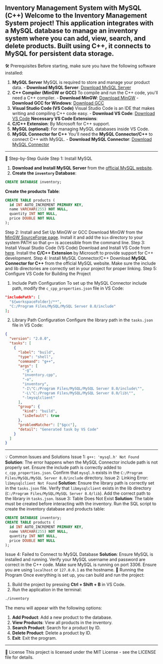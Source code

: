 Inventory Management System with MySQL (C++)
Welcome to the **Inventory Management System** project! This application integrates with a **MySQL database** to manage an inventory system where you can **add, view, search, and delete products**. Built using **C++**, it connects to MySQL for persistent data storage.
---
🛠️ Prerequisites
Before starting, make sure you have the following software installed:
1. **MySQL Server**
MySQL is required to store and manage your product data. - **Download MySQL Server**:  [Download MySQL Server](https://dev.mysql.com/downloads/installer/)
2. **C++ Compiler (MinGW or GCC)**
To compile and run the C++ code, you'll need a C++ compiler. - **Download MinGW**:  [Download MinGW](https://sourceforge.net/projects/mingw/) - **Download GCC for Windows**: [Download GCC](https://gcc.gnu.org/)
3. **Visual Studio Code (VS Code)**
Visual Studio Code is an IDE that makes writing and compiling C++ code easy. - **Download VS Code**: [Download VS Code](https://code.visualstudio.com/)
**Necessary VS Code Extensions**:
1. **C/C++ Extension**: By Microsoft for C++ support.
2. **MySQL (optional)**: For managing MySQL databases inside VS Code.
4. **MySQL Connector for C++**
You'll need the **MySQL Connector/C++** to connect C++ with MySQL. - **Download MySQL Connector**: [Download MySQL Connector](https://dev.mysql.com/downloads/connector/cpp/)
---
🚀 Step-by-Step Guide
Step 1: Install MySQL
1. **Download and Install MySQL Server** from the [official MySQL website](https://dev.mysql.com/downloads/installer/).
2. **Create the `inventory` Database**:
```sql
CREATE DATABASE inventory;
```
**Create the products Table**:
```sql
CREATE TABLE products (
  id INT AUTO_INCREMENT PRIMARY KEY,
  name VARCHAR(255) NOT NULL,
  quantity INT NOT NULL,
  price DOUBLE NOT NULL
);
```
Step 2: Install and Set Up MinGW or GCC
Download MinGW from the [MinGW SourceForge page](https://sourceforge.net/projects/mingw/).
Install it and add the `bin` directory to your system PATH so that `g++` is accessible from the command line.
Step 3: Install Visual Studio Code (VS Code)
Download and Install VS Code from [here](https://code.visualstudio.com/).
Install the **C/C++ Extension** by Microsoft to provide support for C++ development.
Step 4: Install MySQL Connector/C++
Download **MySQL Connector for C++** from the official MySQL website.
Make sure the include and lib directories are correctly set in your project for proper linking.
Step 5: Configure VS Code for Building the Project
1. Include Path Configuration
To set up the MySQL Connector include path, modify the `c_cpp_properties.json` file in VS Code:
```json
"includePath": [
  "${workspaceFolder}/**",
  "C:/Program Files/MySQL/MySQL Server 8.0/include"
];
```
2. Library Path Configuration
Configure the library path in the `tasks.json` file in VS Code:
```json
{
  "version": "2.0.0",
  "tasks": [
    {
      "label": "build",
      "type": "shell",
      "command": "g++",
      "args": [
        "-g",
        "inventory.cpp",
        "-o",
        "inventory",
        "-I\"C:/Program Files/MySQL/MySQL Server 8.0/include\"",
        "-L\"C:/Program Files/MySQL/MySQL Server 8.0/lib\"",
        "-lmysqlclient"
      ],
      "group": {
        "kind": "build",
        "isDefault": true
      },
      "problemMatcher": ["$gcc"],
      "detail": "Generated task by VS Code"
    }
  ]
}
```
---
💡 Common Issues and Solutions
Issue 1: `g++: 'mysql.h' Not Found`
**Solution**:
The error happens when the MySQL Connector include path is not properly set.
Ensure the include path is correctly added to `c_cpp_properties.json`.
Confirm that `mysql.h` exists in the `C:/Program Files/MySQL/MySQL Server 8.0/include` directory.
Issue 2: Linking Error: `libmysqlclient Not Found`
**Solution**:
Ensure the library path is correctly set in the `tasks.json` file.
Verify that `libmysqlclient` exists in the lib directory (`C:/Program Files/MySQL/MySQL Server 8.0/lib`).
Add the correct path to the library in `tasks.json`.
Issue 3: Table Does Not Exist
**Solution**:
The table must be created before interacting with the inventory.
Run the SQL script to create the inventory database and products table:
```sql
CREATE DATABASE inventory;
CREATE TABLE products (
  id INT AUTO_INCREMENT PRIMARY KEY,
  name VARCHAR(255) NOT NULL,
  quantity INT NOT NULL,
  price DOUBLE NOT NULL
);
```
Issue 4: Failed to Connect to MySQL Database
**Solution**:
Ensure MySQL is installed and running.
Verify your MySQL username and password are correct in the C++ code.
Make sure MySQL is running on port 3306.
Ensure you are using `localhost` or `127.0.0.1` as the hostname.
🏁 Running the Program
Once everything is set up, you can build and run the project:
1. Build the project by pressing **Ctrl + Shift + B** in VS Code.
2. Run the application in the terminal:
```bash
./inventory
```
The menu will appear with the following options:
1. **Add Product**: Add a new product to the database.
2. **View Products**: View all products in the inventory.
3. **Search Product**: Search for a product by ID.
4. **Delete Product**: Delete a product by ID.
5. **Exit**: Exit the program.
---
📄 License
This project is licensed under the MIT License - see the LICENSE file for details.
